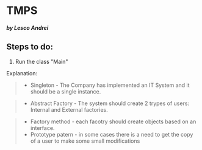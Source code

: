 # TMPS
##### by Lesco Andrei
## Steps to do:
1. Run the class "Main"

Explanation:

> * Singleton - The Company has implemented an IT System and it should be a single instance.

> * Abstract Factory - The system should create 2 trypes of users: Internal and External factories.

> * Factory method - each facotry should create objects based on an interface.
> * Prototype patern - in some cases there is a need to get the copy of a user to make some small modifications
